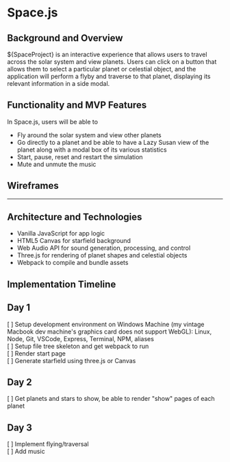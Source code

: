 # Space.js
## Background and Overview
 ${SpaceProject} is an interactive experience that allows users to travel across the solar system and view planets. Users can click on a button that allows them to select a particular planet or celestial object, and the application will perform a flyby and traverse to that planet, displaying its relevant information in a side modal.
## Functionality and MVP Features
In Space.js, users will be able to
 - Fly around the solar system and view other planets
 - Go directly to a planet and be able to have a Lazy Susan view of the planet along with a modal box of its various statistics
 - Start, pause, reset and restart the simulation
 - Mute and unmute the music
 
 ## Wireframes
 -------------------
 
## Architecture and Technologies
- Vanilla JavaScript for app logic
- HTML5 Canvas for starfield background
- Web Audio API for sound generation, processing, and control
- Three.js for rendering of planet shapes and celestial objects
- Webpack to compile and bundle assets

## Implementation Timeline
Day 1
---------------
[ ] Setup development environment on Windows Machine (my vintage Macbook dev machine's graphics card does not support WebGL): Linux, Node, Git, VSCode, Express, Terminal, NPM, aliases
<br>[ ] Setup file tree skeleton and get webpack to run
<br>[ ] Render start page
<br>[ ] Generate starfield using three.js or Canvas

Day 2
---------------
[ ] Get planets and stars to show, be able to render "show" pages of each planet

Day 3
------
[ ] Implement flying/traversal
<br>[ ] Add music 
